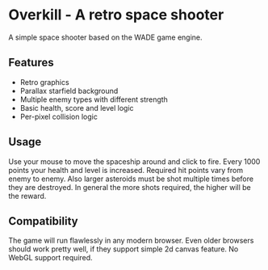 # Overkill - A retro space shooter
A simple space shooter based on the WADE game engine.

## Features
- Retro graphics
- Parallax starfield background
- Multiple enemy types with different strength
- Basic health, score and level logic
- Per-pixel collision logic

## Usage
Use your mouse to move the spaceship around and click to fire. Every 1000 points your health and level is increased. Required hit points vary from enemy to enemy. Also larger asteroids must be shot multiple times before they are destroyed. In general the more shots required, the higher will be the reward.

## Compatibility
The game will run flawlessly in any modern browser. Even older browsers should work pretty well, if they support simple 2d canvas feature. No WebGL support required.